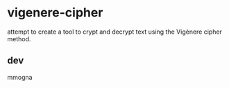 # vigenere-cipher
attempt to create a tool to crypt and decrypt text using the Vigènere cipher method.

## dev
mmogna
